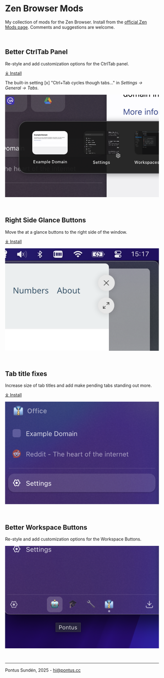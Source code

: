 # Zen Browser Mods
My collection of mods for the Zen Browser. Install from the [official Zen Mods page](https://zen-browser.app/mods).
Comments and suggestions are welcome. 

<br>

## Better CtrlTab Panel
Re-style and add customization options for the CtrlTab panel.

[⤓ Install](https://zen-browser.app/mods/72f8f48d-86b9-4487-acea-eb4977b18f21/)

The built-in setting [x] "Ctrl+Tab cycles though tabs..." in _Settings -> General -> Tabs_.

[![screenshot](./better-ctrl-tab/better-ctrltab-panel.png)](https://zen-browser.app/mods/72f8f48d-86b9-4487-acea-eb4977b18f21/)

<br>

## Right Side Glance Buttons

Move the at a glance buttons to the right side of the window.

[⤓ Install](https://zen-browser.app/mods/20e8cc78-3dac-4db0-81a4-814672fb50af/)

![screenshot](./glance-buttons-right/glance-buttons-right.png)

<br>

## Tab title fixes

Increase size of tab titles and add make pending tabs standing out more.

[⤓ Install](https://zen-browser.app/mods/7190e4e9-bead-4b40-8f57-95d852ddc941/)

![screenshot](./tab-title-fix/tab-title-fix.png)

<br>

## Better Workspace Buttons

Re-style and add customization options for the Workspace Buttons.

![screenshot](./better-workspace-buttons/better-workspace-buttons.png)

<br>

---
Pontus Sundén, 2025 - [hi@pontus.cc](mailto:hi@pontus.cc)


